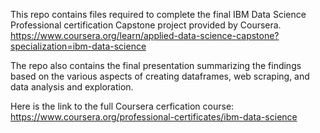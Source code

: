 This repo contains files required to complete the final IBM Data Science Professional certification Capstone project provided by Coursera. 
https://www.coursera.org/learn/applied-data-science-capstone?specialization=ibm-data-science

The repo also contains the final presentation summarizing the findings based on the various aspects of creating dataframes, web scraping, and data analysis and exploration.

Here is the link to the full Coursera cerfication course: 
https://www.coursera.org/professional-certificates/ibm-data-science
